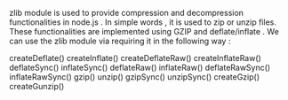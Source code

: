 zlib module is used to provide compression and decompression functionalities in node.js .
In simple words , it is used to zip or unzip files.
These functionalities are implemented using GZIP and deflate/inflate .
We can use the zlib module via requiring it in the following way :


createDeflate()
createInflate()
createDeflateRaw()
createInflateRaw()
deflateSync()
inflateSync()
deflateRaw()
inflateRaw()
deflateRawSync()
inflateRawSync()
gzip()
unzip()
gzipSync()
unzipSync()
createGzip()
createGunzip()